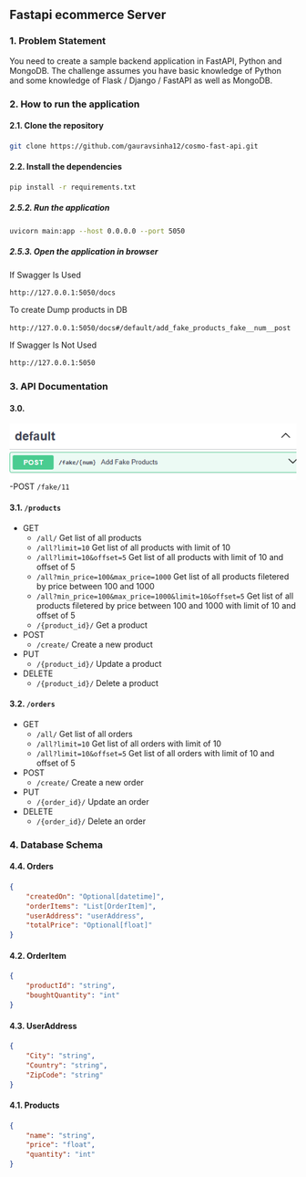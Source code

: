 ## Fastapi ecommerce Server

### 1. Problem Statement
You need to create a sample backend application in FastAPI, Python and MongoDB. The challenge assumes you have basic knowledge of Python and some knowledge of Flask / Django / FastAPI as well as MongoDB.

### 2. How to run the application

#### 2.1. Clone the repository
```bash
git clone https://github.com/gauravsinha12/cosmo-fast-api.git
```

#### 2.2. Install the dependencies
```bash
pip install -r requirements.txt
```

##### 2.5.2. Run the application
```bash
uvicorn main:app --host 0.0.0.0 --port 5050
```

##### 2.5.3. Open the application in browser
If Swagger Is Used
```bash
http://127.0.0.1:5050/docs
```
To create Dump products in DB

`http://127.0.0.1:5050/docs#/default/add_fake_products_fake__num__post`

If Swagger Is Not Used
```bash
http://127.0.0.1:5050
```

### 3. API Documentation

#### 3.0.
![Products](./SS/fake.png)
-POST
  `/fake/11`


#### 3.1. `/products`
- GET
    - `/all/`
    Get list of all products
    - `/all?limit=10`
    Get list of all products with limit of 10
    - `/all?limit=10&offset=5`
    Get list of all products with limit of 10 and offset of 5
    - `/all?min_price=100&max_price=1000`
    Get list of all products filetered by price between 100 and 1000
    - `/all?min_price=100&max_price=1000&limit=10&offset=5`
    Get list of all products filetered by price between 100 and 1000 with limit of 10 and offset of 5
    - `/{product_id}/`
    Get a product
- POST
    - `/create/`
    Create a new product
- PUT
    - `/{product_id}/`
    Update a product
- DELETE
    - `/{product_id}/`
    Delete a product

#### 3.2. `/orders` 
- GET
    - `/all/`
    Get list of all orders
    - `/all?limit=10`
    Get list of all orders with limit of 10
    - `/all?limit=10&offset=5`
    Get list of all orders with limit of 10 and offset of 5
- POST
    - `/create/`
    Create a new order
- PUT
    - `/{order_id}/`
    Update an order
- DELETE
    - `/{order_id}/`
    Delete an order

### 4. Database Schema
#### 4.4. Orders
```json
{
    "createdOn": "Optional[datetime]",
    "orderItems": "List[OrderItem]",
    "userAddress": "userAddress",
    "totalPrice": "Optional[float]"
}
```
#### 4.2. OrderItem
```json
{
    "productId": "string",
    "boughtQuantity": "int"
}
```
#### 4.3. UserAddress
```json
{
    "City": "string",
    "Country": "string",
    "ZipCode": "string"
}
```
#### 4.1. Products
```json
{
    "name": "string",
    "price": "float",
    "quantity": "int"
}
```
